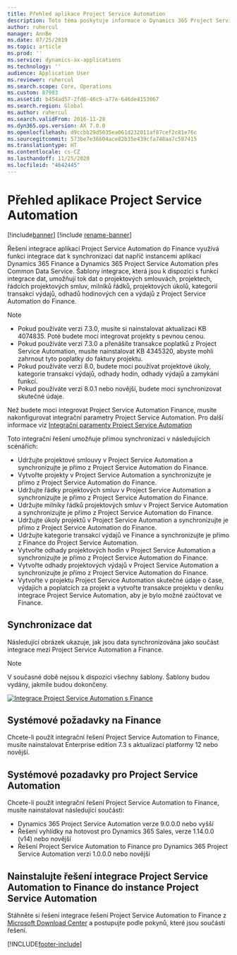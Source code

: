 ```yaml
---
title: Přehled aplikace Project Service Automation
description: Toto téma poskytuje informace o Dynamics 365 Project Service Automation na Dynamics 365 Finance integrační řešení.
author: ruhercul
manager: AnnBe
ms.date: 07/25/2019
ms.topic: article
ms.prod: ''
ms.service: dynamics-ax-applications
ms.technology: ''
audience: Application User
ms.reviewer: ruhercul
ms.search.scope: Core, Operations
ms.custom: 87983
ms.assetid: b454ad57-2fd6-46c9-a77e-646de4153067
ms.search.region: Global
ms.author: ruhercul
ms.search.validFrom: 2016-11-28
ms.dyn365.ops.version: AX 7.0.0
ms.openlocfilehash: d9ccbb29d5035ea061d232011af87cef2c81e76c
ms.sourcegitcommit: 573be7e36604ace82b35e439cfa748aa7c587415
ms.translationtype: HT
ms.contentlocale: cs-CZ
ms.lasthandoff: 11/25/2020
ms.locfileid: "4642445"
---
```

# <a name="project-service-automation-overview"></a>Přehled aplikace Project Service Automation

[!include[banner](../includes/banner.md)]
[!include [rename-banner](~/includes/cc-data-platform-banner.md)]

Řešení integrace aplikací Project Service Automation do Finance využívá funkci integrace dat k synchronizaci dat napříč instancemi aplikací Dynamics 365 Finance a Dynamics 365 Project Service Automation přes Common Data Service. Šablony integrace, která jsou k dispozici s funkcí integrace dat, umožňují tok dat o projektových smlouvách, projektech, řádcích projektových smluv, milníků řádků, projektových úkolů, kategorií transakcí výdajů, odhadů hodinových cen a výdajů z Project Service Automation do Finance.

> [!NOTE]
> - Pokud používáte verzi 7.3.0, musíte si nainstalovat aktualizaci KB 4074835. Poté budete moci integrovat projekty s pevnou cenou.
> - Pokud používáte verzi 7.3.0 a přenášíte transakce poplatků z Project Service Automation, musíte nainstalovat KB 4345320, abyste mohli zahrnout tyto poplatky do faktury projektu.
> - Pokud používáte verzi 8.0, budete moci používat projektové úkoly, kategorie transakcí výdajů, odhady hodin, odhady výdajů a zamykání funkcí.
> - Pokud používáte verzi 8.0.1 nebo novější, budete moci synchronizovat skutečné údaje.

Než budete moci integrovat Project Service Automation Finance, musíte nakonfigurovat integrační parametry Project Service Automation. Pro další informace viz [Integrační paramenty Project Service Automation](PSA-parameters.md)

Toto integrační řešení umožňuje přímou synchronizaci v následujících scénářích:

- Udržujte projektové smlouvy v Project Service Automation a synchronizujte je přímo z Project Service Automation do Finance.
- Vytvořte projekty v Project Service Automation a synchronizujte je přímo z Project Service Automation do Finance.
- Udržujte řádky projektových smluv v Project Service Automation a synchronizujte je přímo z Project Service Automation do Finance.
- Udržujte milníky řádků projektových smluv v Project Service Automation a synchronizujte je přímo z Project Service Automation do Finance.
- Udržujte úkoly projektů v Project Service Automation a synchronizujte je přímo z Project Service Automation do Finance.
- Udržujte kategorie transakcí výdajů ve Finance a synchronizujte je přímo z Finance do Project Service Automation.
- Vytvořte odhady projektových hodin v Project Service Automation a synchronizujte je přímo z Project Service Automation do Finance.
- Vytvořte odhady projektových výdajů v Project Service Automation a synchronizujte je přímo z Project Service Automation do Finance.
- Vytvořte v projektu Project Service Automation skutečné údaje o čase, výdajích a poplatcích za projekt a vytvořte transakce projektu v deníku integrace Project Service Automation, aby je bylo možné zaúčtovat ve Finance.

## <a name="data-synchronization"></a>Synchronizace dat

Následující obrázek ukazuje, jak jsou data synchronizována jako součást integrace mezi Project Service Automation a Finance.

> [!NOTE]
> V současné době nejsou k dispozici všechny šablony. Šablony budou vydány, jakmile budou dokončeny.

[![Integrace Project Service Automation s Finance](./media/PSA-integration.png)](./media/PSA-integration.png)

## <a name="system-requirements-for-finance"></a>Systémové požadavky na Finance

Chcete-li použít integrační řešení Project Service Automation to Finance, musíte nainstalovat Enterprise edition 7.3 s aktualizací platformy 12 nebo novější.

## <a name="system-requirements-for-project-service-automation"></a>Systémové pozadavky pro Project Service Automation

Chcete-li použít integrační řešení Project Service Automation to Finance, musíte nainstalovat následující součásti:

- Dynamics 365 Project Service Automation verze 9.0.0.0 nebo vyšší
- Řešení vyhlídky na hotovost pro Dynamics 365 Sales, verze 1.14.0.0 (v14) nebo novější
- Řešení Project Service Automation to Finance pro Dynamics 365 Project Service Automation verzi 1.0.0.0 nebo novější

## <a name="install-the-project-service-automation-to-finance-integration-solution-in-your-project-service-automation-instance"></a>Nainstalujte řešení integrace Project Service Automation to Finance do instance Project Service Automation

Stáhněte si řešení integrace řešení Project Service Automation to Finance z [Microsoft Download Center](https://www.microsoft.com/download/details.aspx?id=57016) a postupujte podle pokynů, které jsou součástí řešení.


[!INCLUDE[footer-include](../includes/footer-banner.md)]
